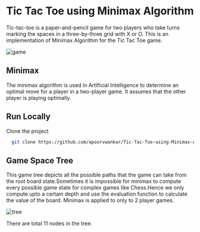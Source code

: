 # Tic Tac Toe using Minimax Algorithm

Tic-tac-toe is a paper-and-pencil game for two players who take turns marking the spaces in a three-by-three grid with X or O.
This is an implementation of Minimax Algorithm for the Tic Tac Toe game. 

![game](https://user-images.githubusercontent.com/74948909/169686252-4ef3e57a-d8ce-4d26-b974-f44be49fd62f.jpg)

## Minimax

The minimax algorithm is used in Artificial Intelligence to determine an optimal move for a player in a two-player game. It assumes that the other player is playing optimally.
## Run Locally

Clone the project

```bash
  git clone https://github.com/apoorvwankar/Tic-Tac-Toe-using-Minimax-Algorithm
```



## Game Space Tree

This game tree depicts all the possible paths that the game can take from the root board state.Sometimes it is impossible for minimax to compute every possible game state for complex games like Chess.Hence we only compute upto a certain depth and use the evaluation function to calculate the value of the board. Minimax is applied to only to 2 player games.  

![tree](https://user-images.githubusercontent.com/74948909/169686262-d0cc2c55-9443-463e-9ce8-d86cba023636.png)

There are total 11 nodes in the tree.
